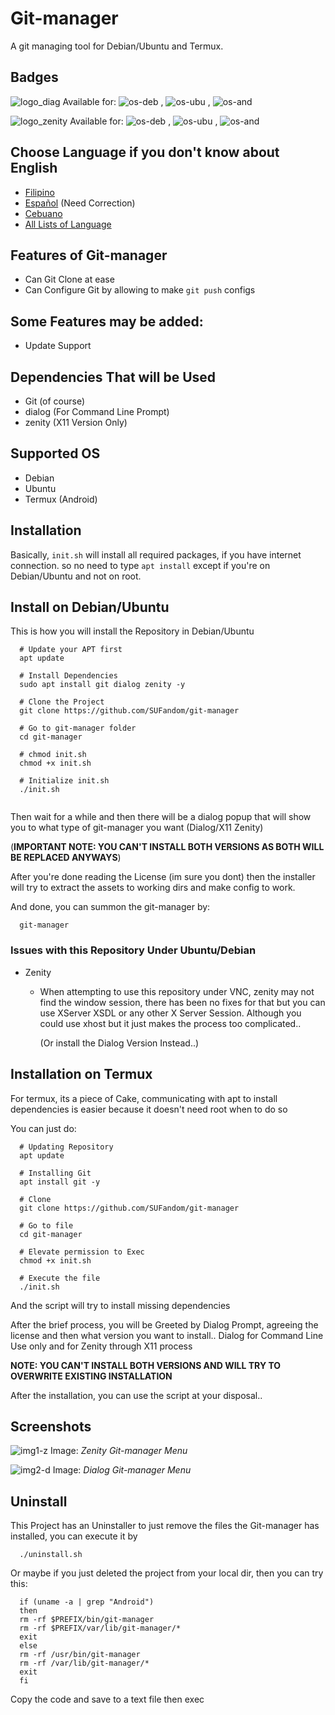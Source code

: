 # Git-manager

A git managing tool for Debian/Ubuntu and Termux.

## Badges

![logo_diag](https://img.shields.io/badge/Dialog-Beta--0.2-blue?style=flat-square&logo=gnubash) Available for: ![os-deb](https://img.shields.io/badge/-Debian-red?style=flat-square&logo=debian) , ![os-ubu](https://img.shields.io/badge/-Ubuntu-orange?style=flat-square&logo=ubuntu) , ![os-and](https://img.shields.io/badge/-Android-yellowgreen?style=flat-square&logo=android)

![logo_zenity](https://img.shields.io/badge/Zenity-Beta--0.1-green?style=flat-square&logo=gnubash) Available for: ![os-deb](https://img.shields.io/badge/-Debian-red?style=flat-square&logo=debian) , ![os-ubu](https://img.shields.io/badge/-Ubuntu-orange?style=flat-square&logo=ubuntu) , ![os-and](https://img.shields.io/badge/-Android-yellowgreen?style=flat-square&logo=android)

## Choose Language if you don't know about English

- [Filipino](README_lang/README_fil-ph.md)
- [Español](README_lang/README_es-spn.md) (Need Correction)
- [Cebuano](README_lang/README_ceb-ph.md)
- [All Lists of Language](README/_lang/README_language-list.md)

## Features of Git-manager

- Can Git Clone at ease
- Can Configure Git by allowing to make `git push` configs

## Some Features may be added:

- Update Support

## Dependencies That will be Used

- Git (of course)
- dialog (For Command Line Prompt)
- zenity (X11 Version Only)

## Supported OS

- Debian
- Ubuntu
- Termux (Android)

## Installation

Basically, `init.sh` will install all required packages, if you have internet connection. so no need to type `apt install` except if you're on Debian/Ubuntu and not on root.

## Install on Debian/Ubuntu

This is how you will install the Repository in Debian/Ubuntu

```
  # Update your APT first
  apt update
  
  # Install Dependencies 
  sudo apt install git dialog zenity -y 
  
  # Clone the Project
  git clone https://github.com/SUFandom/git-manager
  
  # Go to git-manager folder
  cd git-manager
  
  # chmod init.sh 
  chmod +x init.sh 
  
  # Initialize init.sh 
  ./init.sh 
  
```

Then wait for a while and then there will be a dialog popup that will show you to what type of git-manager you want (Dialog/X11 Zenity)

(**IMPORTANT NOTE: YOU CAN'T INSTALL BOTH VERSIONS AS BOTH WILL BE REPLACED ANYWAYS**)

After you're done reading the License (im sure you dont) then the installer will try to extract the assets to working dirs and make config to work.

And done, you can summon the git-manager by:

```
  git-manager
```

### Issues with this Repository Under Ubuntu/Debian

- Zenity
    - When attempting to use this repository under VNC, zenity may not find the window session, there has been no fixes for that but you can use XServer XSDL or any other X Server Session. Although you could use xhost but it just makes the process too complicated.. 
    
      (Or install the Dialog Version Instead..)


## Installation on Termux 

For termux, its a piece of Cake, communicating with apt to install dependencies is easier because it doesn't need root when to do so

You can just do:

```
  # Updating Repository
  apt update
  
  # Installing Git
  apt install git -y
  
  # Clone
  git clone https://github.com/SUFandom/git-manager
  
  # Go to file
  cd git-manager
  
  # Elevate permission to Exec
  chmod +x init.sh 
  
  # Execute the file
  ./init.sh
```

And the script will try to install missing dependencies

After the brief process, you will be Greeted by Dialog Prompt, agreeing the license and then what version you want to install.. Dialog for Command Line Use only and for Zenity through X11 process

**NOTE: YOU CAN'T INSTALL BOTH VERSIONS AND WILL TRY TO OVERWRITE EXISTING INSTALLATION**

After the installation, you can use the script at your disposal..

## Screenshots

![img1-z](README_asset/zenity-menu.jpg)
 Image:  *Zenity Git-manager Menu*
 
 
![img2-d](README_asset/dialog-menu.jpg)
Image: *Dialog Git-manager Menu*


## Uninstall

This Project has an Uninstaller to just remove the files the Git-manager has installed, you can execute it by

```
  ./uninstall.sh 
```

Or maybe if you just deleted the project from your local dir, then you can try this:

```
  if (uname -a | grep "Android")
  then 
  rm -rf $PREFIX/bin/git-manager
  rm -rf $PREFIX/var/lib/git-manager/*
  exit
  else
  rm -rf /usr/bin/git-manager
  rm -rf /var/lib/git-manager/*
  exit
  fi
```

Copy the code and save to a text file then exec